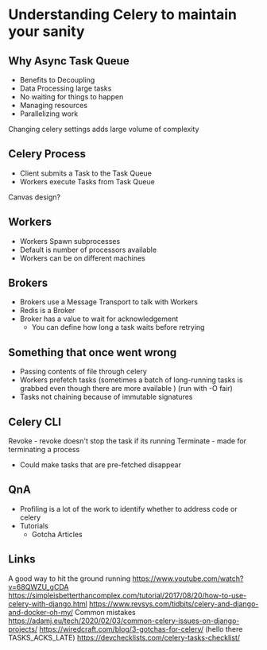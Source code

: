 # Understanding Celery to maintain your sanity

## Why Async Task Queue
- Benefits to Decoupling
- Data Processing large tasks
- No waiting for things to happen
- Managing resources
- Parallelizing work

Changing celery settings adds large volume of complexity

## Celery Process
- Client submits a Task to the Task Queue
- Workers execute Tasks from Task Queue

Canvas design?

## Workers
- Workers Spawn subprocesses
- Default is number of processors available
- Workers can be on different machines

## Brokers
- Brokers use a Message Transport to talk with Workers
- Redis is a Broker
- Broker has a value to wait for acknowledgement
    - You can define how long a task waits before retrying

## Something that once went wrong
- Passing contents of file through celery
- Workers prefetch tasks (sometimes a batch of long-running tasks is grabbed even though there are more available
) (run with -O fair)
- Tasks not chaining because of immutable signatures

## Celery CLI

Revoke - revoke doesn't stop the task if its running
Terminate - made for terminating a process
- Could make tasks that are pre-fetched disappear

## QnA
- Profiling is a lot of the work to identify whether to address code or celery
- Tutorials
    - Gotcha Articles

## Links
A good way to hit the ground running
https://www.youtube.com/watch?v=68QWZU_gCDA
https://simpleisbetterthancomplex.com/tutorial/2017/08/20/how-to-use-celery-with-django.html
https://www.revsys.com/tidbits/celery-and-django-and-docker-oh-my/
Common mistakes
https://adamj.eu/tech/2020/02/03/common-celery-issues-on-django-projects/
https://wiredcraft.com/blog/3-gotchas-for-celery/ (hello there TASKS_ACKS_LATE)
https://devchecklists.com/celery-tasks-checklist/
